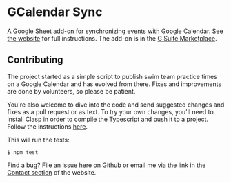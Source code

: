 # GCalendar Sync

A Google Sheet add-on for synchronizing events with Google Calendar.
[See the website](http://www.ballardsoftwarefoundry.com/gcalendarsync.html) for full instructions. The add-on is
in the [G Suite Marketplace](https://gsuite.google.com/marketplace/app/gcalendar_sync/831559814916).

## Contributing

The project started as a simple script to publish swim team practice times on a Google Calendar
and has evolved from there. Fixes and improvements are done by volunteers, so please be patient.

You're also welcome to dive into the code and send suggested changes and fixes as a pull request
or as text. To try your own changes, you'll need to install Clasp in order to compile the Typescript
and push it to a project. Follow the instructions
[here](https://developers.google.com/apps-script/guides/typescript).

This will run the tests:

    $ npm test

Find a bug? File an issue here on Github or email me via the link in the
[Contact section](http://www.ballardsoftwarefoundry.com/gcalendarsync.html#contact) of the website.

